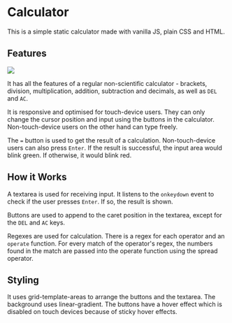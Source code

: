 # Calculator
This is a simple static calculator made with vanilla JS, plain CSS and HTML.

## Features
<img src="https://i.ibb.co/0DQHtgD/ezgif-3-2f86c3f200ae.gif">

It has all the features of a regular non-scientific calculator - brackets, division, multiplication, addition, subtraction and decimals, as well as `DEL` and `AC`.

It is responsive and optimised for touch-device users. They can only change the cursor position and input using the buttons in the calculator. Non-touch-device users on the other hand can type freely.

The `=` button is used to get the result of a calculation. Non-touch-device users can also press `Enter`. If the result is successful, the input area would blink green. If otherwise, it would blink red.

## How it Works
A textarea is used for receiving input. It listens to the `onkeydown` event to check if the user presses `Enter`. If so, the result is shown.

Buttons are used to append to the caret position in the textarea, except for the `DEL` and `AC` keys.

Regexes are used for calculation. There is a regex for each operator and an `operate` function. For every match of the operator's regex, the numbers found in the match are passed into the operate function using the spread operator.

## Styling
It uses grid-template-areas to arrange the buttons and the textarea. The background uses linear-gradient. The buttons have a hover effect which is disabled on touch devices because of sticky hover effects.
